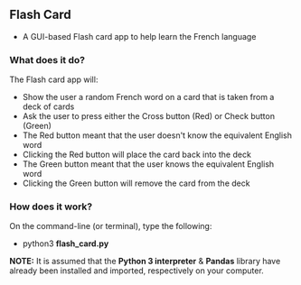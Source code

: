## Flash Card
* A GUI-based Flash card app to help learn the French language

### What does it do?
The Flash card app will:
* Show the user a random French word on a card that is taken from a deck of cards
* Ask the user to press either the Cross button (Red) or Check button (Green)
* The Red button meant that the user doesn't know the equivalent English word
* Clicking the Red button will place the card back into the deck
* The Green button meant that the user knows the equivalent English word
* Clicking the Green button will remove the card from the deck

### How does it work?
On the command-line (or terminal), type the following:<br>
* python3 <b>flash_card.py</b>

<b>NOTE:</b> It is assumed that the <b>Python 3 interpreter</b> & <b>Pandas</b> library have already been installed and imported, respectively on your computer.
